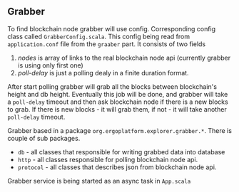 ## Grabber

To find blockchain node grabber will use config.
Corresponding config class called `GrabberConfig.scala`. This config being read from `application.conf`
file from the `graaber` part. 
It consists of two fields
1. *nodes* is array of links to the real blockchain node api (currently grabber is using only first one)
2. *poll-delay* is just a polling dealy in a finite duration format.

After start polling grabber will grab all the blocks between blockchain's height and db height.
Eventually this job will be done, and grabber will take a `poll-delay` timeout and then ask blockchain node if there is a new blocks to grab.
If there is new blocks - it will grab them, if not - it will take another `poll-delay` timeout.

Grabber based in a package `org.ergoplatform.explorer.grabber.*`.
There is couple of sub packages.
* `db` - all classes that responsible for writing grabbed data into database
* `http` - all classes responsible for polling blockchain node api.
* `protocol` - all classes that describes json from blockchain node api.

Grabber service is being started as an async task in `App.scala`